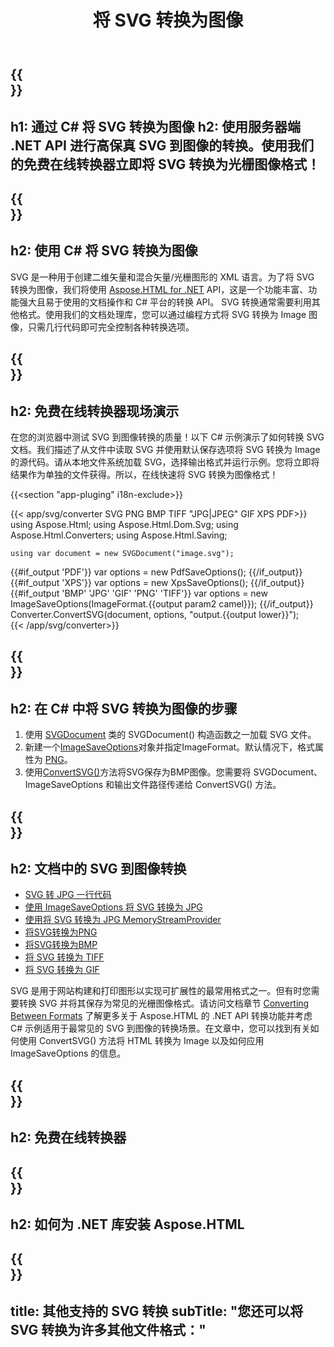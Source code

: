 ﻿---
translation: true
template: /templates/_template-conversion-child.md
title: 将 SVG 转换为图像
description: 在 C# 中将 SVG 转换为图像。在 ASP.NET 或任何 .NET 应用程序中轻松使用转换器 API。免费试用在线 SVG 到图像转换器！
url: /net/conversion/svg-to-image/
family: html
platformtag: net
feature: conversion
informat: SVG
outformat: Image
otherformats: GIF JPEG PNG TIFF BMP PDF XPS
---

{{<section banner>}}
---
h1: 通过 C# 将 SVG 转换为图像
h2: 使用服务器端 .NET API 进行高保真 SVG 到图像的转换。使用我们的免费在线转换器立即将 SVG 转换为光栅图像格式！
---

{{<section overview>}}
---
h2: 使用 C# 将 SVG 转换为图像
---

SVG 是一种用于创建二维矢量和混合矢量/光栅图形的 XML 语言。为了将 SVG 转换为图像，我们将使用 [Aspose.HTML for .NET](https://products.aspose.com/html/net/) API，这是一个功能丰富、功能强大且易于使用的文档操作和 C# 平台的转换 API。 SVG 转换通常需要利用其他格式。使用我们的文档处理库，您可以通过编程方式将 SVG 转换为 Image 图像，只需几行代码即可完全控制各种转换选项。

{{<section demos>}}
---
h2: 免费在线转换器现场演示
---

在您的浏览器中测试 SVG 到图像转换的质量！以下 C# 示例演示了如何转换 SVG 文档。我们描述了从文件中读取 SVG 并使用默认保存选项将 SVG 转换为 Image 的源代码。请从本地文件系统加载 SVG，选择输出格式并运行示例。您将立即将结果作为单独的文件获得。所以，在线快速将 SVG 转换为图像格式！

{{<section "app-pluging" i18n-exclude>}}

{{< app/svg/converter SVG PNG BMP  TIFF "JPG|JPEG" GIF XPS PDF>}}
using Aspose.Html;
using Aspose.Html.Dom.Svg;
using Aspose.Html.Converters;
using Aspose.Html.Saving;

    using var document = new SVGDocument("image.svg");
{{#if_output 'PDF'}}
    var options = new PdfSaveOptions();
{{/if_output}}
{{#if_output 'XPS'}}
    var options = new XpsSaveOptions();
{{/if_output}}
{{#if_output 'BMP' 'JPG' 'GIF' 'PNG' 'TIFF'}}
    var options = new ImageSaveOptions(ImageFormat.{{output param2 camel}});
{{/if_output}}
    Converter.ConvertSVG(document, options, "output.{{output lower}}");   
{{< /app/svg/converter>}}


{{<section steps>}}
---
h2: 在 C# 中将 SVG 转换为图像的步骤
---

1. 使用 [SVGDocument](https://reference.aspose.com/html/net/aspose.html.dom.svg/svgdocument) 类的 SVGDocument() 构造函数之一加载 SVG 文件。
1. 新建一个[ImageSaveOptions](https://reference.aspose.com/html/net/aspose.html.saving/imagesaveoptions)对象并指定ImageFormat。默认情况下，格式属性为 [PNG](https://reference.aspose.com/html/net/aspose.html.rendering.image/imageformat)。
1. 使用[ConvertSVG()](https://reference.aspose.com/html/net/aspose.html.converters.converter/convertsvg/methods/3)方法将SVG保存为BMP图像。您需要将 SVGDocument、ImageSaveOptions 和输出文件路径传递给 ConvertSVG() 方法。

{{<section documentation>}}
---
h2: 文档中的 SVG 到图像转换
---

  - <a href="https://docs.aspose.com/html/net/converting-between-formats/svg-to-jpg/#svg-to-jpg-by-a-single-line-of-code " target="_blank">SVG 转 JPG 一行代码</a>
  - <a href="https://docs.aspose.com/html/net/converting-between-formats/svg-to-jpg/#convert-svg-to-jpg-using-imagesaveoptions" target="_blank" >使用 ImageSaveOptions 将 SVG 转换为 JPG</a>
  - <a href="https://docs.aspose.com/html/net/converting-between-formats/svg-to-jpg/#output-stream-providers" target="_blank">使用将 SVG 转换为 JPG MemoryStreamProvider</a>
  - <a href="https://docs.aspose.com/html/net/converting-between-formats/svg-to-png/" target="_blank">将SVG转换为PNG</a>
  - <a href="https://docs.aspose.com/html/net/converting-between-formats/svg-to-bmp/" target="_blank">将SVG转换为BMP</a>
  - <a href="https://docs.aspose.com/html/net/converting-between-formats/svg-to-tiff/" target="_blank">将 SVG 转换为 TIFF</a>
  - <a href="https://docs.aspose.com/html/net/converting-between-formats/svg-to-gif/" target="_blank">将 SVG 转换为 GIF</a>

SVG 是用于网站构建和打印图形以实现可扩展性的最常用格式之一。但有时您需要转换 SVG 并将其保存为常见的光栅图像格式。请访问文档章节 [Converting Between Formats](https://docs.aspose.com/html/net/converting-between-formats/) 了解更多关于 Aspose.HTML 的 .NET API 转换功能并考虑 C# 示例适用于最常见的 SVG 到图像的转换场景。在文章中，您可以找到有关如何使用 ConvertSVG() 方法将 HTML 转换为 Image 以及如何应用 ImageSaveOptions 的信息。

{{<section online-converters>}}
---
h2: 免费在线转换器
---

{{<section get-started>}}
---
h2: 如何为 .NET 库安装 Aspose.HTML
---

{{<section other-conversions>}}
---
title: 其他支持的 SVG 转换
subTitle: "您还可以将 SVG 转换为许多其他文件格式："
---